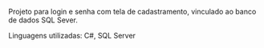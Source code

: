 Projeto para login e senha com tela de cadastramento, vinculado ao banco de dados SQL Sever.



Linguagens utilizadas: C#, SQL Server
